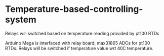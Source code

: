 # Temperature-based-controlling-system
Relays will switched based on temperature reading provided by pt100 RTDs

Arduino Mega is interfaced with relay board, max31865 ADCs for pt100 RTDs.
Relays will be switched if temperature value wrt 40C temperature.
